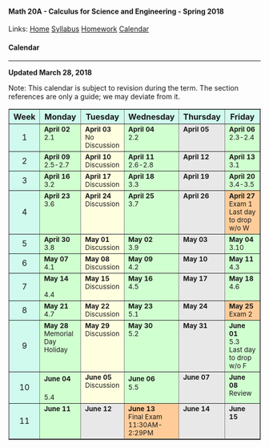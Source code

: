 #### Math 20A - Calculus for Science and Engineering - Spring 2018  
  Links: [Home][math20aHome]    [Syllabus][math20aSyl]    [Homework][math20aHW]    [Calendar][math20aCal]
    
   [math20aHome]:http://thanghuynh.org/teaching/math20a_s18.html
   [math20aSyl]:http://thanghuynh.org/teaching/math20a_syllabus.html
   [math20aHW]:http://thanghuynh.org/teaching/math20a_s18_hw.html  
   [math20aCal]:http://thanghuynh.org/teaching/math20a_calendar.html

#### Calendar    
---  


**Updated March 28, 2018**

Note: This calendar is subject to revision during the term. The section references are only a guide; we may deviate from it.  

<center>           
<table bgcolor="#D0FAEE" cellpadding="5" cellspacing="0" border="1">
<tbody>
<tr>
    <th width="10%">Week</th>
    <th width="18%">Monday</th>
    <th width="18%">Tuesday</th>
    <th width="18%">Wednesday</th>
    <th width="18%">Thursday</th>
    <th width="18%">Friday</th>
</tr>

<tr>
    <td align="center">1<br></td>
    <td valign="top" bgcolor="#d0ffd0"><b><small> April 02 </small></b>
        <div align="left"><small>2.1 <br></small></div></td>
    <td valign="top" bgcolor="#ffffe0"><b><small>April 03</small></b>
		<div align="left"><small>No Discussion</small></div></td>
    <td valign="top" bgcolor="#d0ffd0"><b><small>April 04</small></b>
        <div align="left"><small>2.2 <br></small>
	<td valign="top" bgcolor="#E8E8E8"><b><small>April 05</small></b>
		<div align="left"><small></small></div></td>
    <td valign="top" bgcolor="#d0ffd0"><b><small>April 06</small></b>
        <div align="left"><small>2.3-2.4 <br></small></div></td>
</tr>

<tr>
    <td align="center">2<br></td>
    <td valign="top" bgcolor="#d0ffd0"><b><small>April 09</small></b>
        <div align="left"><small>2.5-2.7 <br></small></div></td>
    <td valign="top" bgcolor="#ffffe0"><b><small>April 10</small></b>
		<div align="left"><small>Discussion</small></div></td>
    <td valign="top" bgcolor="#d0ffd0"><b><small>April 11</small></b>
        <div align="left"><small>2.6-2.8 <br></small></div></td>
	<td valign="top" bgcolor="#E8E8E8"><b><small>April 12</small></b>
		<div align="left"><small></small></div></td>
    <td valign="top" bgcolor="#d0ffd0"><b><small>April 13</small></b>
        <div align="left"><small>3.1 <br></small></div></td>
</tr>

<tr>
    <td align="center">3<br></td>
    <td valign="top" bgcolor="#d0ffd0"><b><small>April 16</small></b>
        <div align="left"><small>3.2<br></small></div></td>
    <td valign="top" bgcolor="#ffffe0"><b><small>April 17</small></b>
		<div align="left"><small>Discussion<br></small></div></td>
    <td valign="top" bgcolor="#d0ffd0"><b><small>April 18</small></b>
        <div align="left"><small>3.3 <br></small></div></td>
	<td valign="top" bgcolor="#E8E8E8"><b><small>April 19</small></b>
		<div align="left"><small></small></div></td>
    <td valign="top" bgcolor="#d0ffd0"><b><small>April 20</small></b>
        <div align="left"><small>3.4-3.5 <br></small></div></td>
</tr>

<tr>
    <td align="center">4<br></td>
    <td valign="top" bgcolor="#d0ffd0"><b><small>April 23</small></b>
        <div align="left"><small>3.6<br></small></div></td>
	<td valign="top" bgcolor="#ffffe0"><b><small>April 24</small></b>
		<div align="left"><small>Discussion</small></div></td>
    <td valign="top" bgcolor="#d0ffd0"><b><small>April 25</small></b>
        <div align="left"><small>3.7<br></small></div></td>
	<td valign="top" bgcolor="#E8E8E8"><b><small>April 26</small></b>
		<div align="left"><small></small></div></td>
    <td valign="top" bgcolor="#FFCC99"><b><small>April 27</small></b>
		<div align="left"><small>Exam 1 <br>Last day to drop w/o W</small></div></td>
</tr>

<tr>
    <td align="center">5<br></td>
    <td valign="top" bgcolor="#d0ffd0"><b><small>April 30</small></b>
        <div align="left"><small>3.8 <br></small></div></td>
    <td valign="top" bgcolor="#ffffe0"><b><small>May 01</small></b>
		<div align="left"><small>Discussion</small></div></td>
    <td valign="top" bgcolor="#d0ffd0"><b><small>May 02</small></b>
        <div align="left"><small>3.9 <br></small></div></td>
	<td valign="top" bgcolor="#E8E8E8"><b><small>May 03</small></b>
		<div align="left"><small></small></div></td>
    <td valign="top" bgcolor="#d0ffd0"><b><small>May 04</small></b>
        <div align="left"><small>3.10 <br></small></div></td>
</tr>

<tr>
    <td align="center">6<br></td>
    <td valign="top" bgcolor="#d0ffd0"><b><small>May 07</small></b>
        <div align="left"><small>4.1 <br></small></div></td>
    <td valign="top" bgcolor="#ffffe0"><b><small>May 08</small></b>
		<div align="left"><small>Discussion<br></small></div></td>
    <td valign="top" bgcolor="#d0ffd0"><b><small>May 09</small></b>
        <div align="left"><small>4.2 <br></small></div></td>
	<td valign="top" bgcolor="#E8E8E8"><b><small>May 10</small></b>
		<div align="left"><small></small></div></td>
    <td valign="top" bgcolor="#d0ffd0"><b><small>May 11</small></b>
		<div align="left"><small>4.3<br></small></div></td>
</tr>

<tr>
    <td align="center">7<br></td>
    <td valign="top" bgcolor="#d0ffd0"><b><small>May 14</small></b>
        <div align="left"><small> <br>4.4<br></small></div></td>
    <td valign="top" bgcolor="#ffffe0"><b><small>May 15</small></b>
		<div align="left"><small>Discussion<br></small></div></td>
    <td valign="top" bgcolor="#d0ffd0"><b><small>May 16</small></b>
		<div align="left"><small>4.5 <br></small></div></td>
	<td valign="top" bgcolor="#E8E8E8"><b><small>May 17</small></b>
		<div align="left"><small></small></div></td>
    <td valign="top" bgcolor="#d0ffd0"><b><small>May 18</small></b>
		<div align="left"><small>4.6 <br></small></div></td>
</tr>

<tr>
    <td align="center">8<br></td>
    <td valign="top" bgcolor="#d0ffd0"><b><small>May 21</small></b>
        <div align="left"><small>4.7<br></small></div></td>
    <td valign="top" bgcolor="#ffffe0"><b><small>May 22</small></b>
		<div align="left"><small>Discussion</small></div></td>
    <td valign="top" bgcolor="#d0ffd0"><b><small>May 23</small></b>
        <div align="left"><small>5.1 <br></small></div></td>
	<td valign="top" bgcolor="#E8E8E8"><b><small>May 24</small></b>
		<div align="left"><small></small></div></td>
    <td valign="top" bgcolor="#FFCC99"><b><small>May 25</small></b>
		<div align="left"><small>Exam 2 <br></small></div></td>
</tr>

<tr>
    <td align="center">9<br></td>
    <td valign="top" bgcolor="#d0ffd0"><b><small>May 28</small></b>
		<div align="left"><small>Memorial Day <br>Holiday<br></small></div></td>
    <td valign="top" bgcolor="#ffffe0"><b><small>May 29</small></b>
		<div align="left"><small>Discussion</small></div></td>
    <td valign="top" bgcolor="#d0ffd0"><b><small>May 30</small></b>
        <div align="left"><small>5.2 <br></small></div></td>
	<td valign="top" bgcolor="#E8E8E8"><b><small>May 31</small></b>
        <div align="left"><small></small></div></td>
    <td valign="top" bgcolor="#d0ffd0"><b><small>June 01</small></b>
        <div align="left"><small>5.3 <br>Last day to drop w/o F</small></div></td>
</tr>

<tr>
    <td align="center">10</td>
    <td valign="top" bgcolor="#d0ffd0"><small><b>June 04</b></small>
        <div align="left"><small>5.4 <br></small></div></td>
    <td valign="top" bgcolor="#ffffe0"><b><small>June 05</small></b>
		<div align="left"><small>Discussion<br></small></div></td>
    <td valign="top" bgcolor="#d0ffd0"><b><small>June 06</small></b>
        <div align="left"><small>5.5 <br></small></div></td>
	<td valign="top" bgcolor="#E8E8E8"><b><small>June 07</small></b>
		<div align="left"><small></small></div></td>
    <td valign="top" bgcolor="#d0ffd0"><b><small>June 08</small></b>
        <div align="left"><small>Review <br></small></div></td>
</tr>

<tr>
    <td align="center">11</td>
    <td valign="top" bgcolor="#d0ffd0"><b><small>June 11</small></b>
	    <div align="left"><small></small></div></td>
	<td valign="top" bgcolor="#E8E8E8"><b><small>June 12</small></b></td>
    <td valign="top" bgcolor="#FFCC99"><b><small>June 13</small></b>
	    <div align="left"><small>Final Exam <br>11:30AM-2:29PM</small></div></td>
    <td valign="top" bgcolor="#E8E8E8"><b><small>June 14</small></b></td>
    <td valign="top" bgcolor="#E8E8E8"><b><small>June 15</small></b></td>
</tr>  





